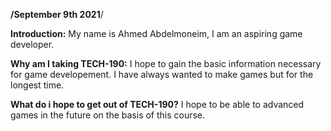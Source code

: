 
**/September 9th 2021**/

**Introduction:**
My name is Ahmed Abdelmoneim, I am an aspiring game developer.

**Why am I taking TECH-190:**
I hope to gain the basic information necessary for game developement. I have always wanted to make games but for the longest time.

**What do i hope to get out of TECH-190?**
I hope to be able to advanced games in the future on the basis of this course.
